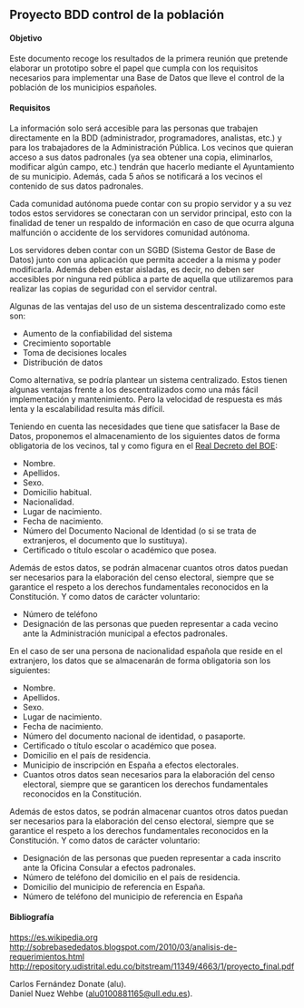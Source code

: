 ## Proyecto BDD control de la población

#### Objetivo

Este documento recoge los resultados de la primera reunión que pretende elaborar un prototipo sobre el papel que cumpla con los requisitos necesarios para implementar una Base de Datos que lleve el control de la población de los municipios españoles.

#### Requisitos

La información solo será accesible para las personas que trabajen directamente en la BDD (administrador, programadores, analistas, etc.) y para los trabajadores de la Administración Pública. Los vecinos que quieran acceso a sus datos padronales (ya sea obtener una copia, eliminarlos, modificar algún campo, etc.) tendrán que hacerlo mediante el Ayuntamiento de su municipio. Además, cada 5 años se notificará a los vecinos el contenido de sus datos padronales.

 Cada comunidad autónoma puede contar con su propio servidor y a su vez todos estos servidores se conectaran con un servidor principal, esto con la finalidad de tener un respaldo de información en caso de que ocurra alguna malfunción o accidente de los servidores comunidad autónoma.

Los servidores deben contar con un SGBD (Sistema Gestor de Base de Datos) junto con una aplicación que permita acceder a la misma y poder modificarla. Además deben estar aisladas, es decir, no deben ser accesibles por ninguna red pública a parte de aquella que utilizaremos para realizar las copias de seguridad con el servidor central.

Algunas de las ventajas del uso de un sistema descentralizado como este son:
- Aumento de la confiabilidad del sistema
- Crecimiento soportable
- Toma de decisiones locales
- Distribución de datos

Como alternativa, se podría plantear un sistema centralizado. Estos tienen algunas ventajas frente a los descentralizados como una más fácil implementación y mantenimiento. Pero la velocidad de respuesta es más lenta y la escalabilidad resulta más difícil.

  
Teniendo en cuenta las necesidades que tiene que satisfacer la Base de Datos, proponemos el almacenamiento de los siguientes datos de forma obligatoria de los vecinos, tal y como figura en el [Real Decreto del BOE](https://www.boe.es/buscar/pdf/1986/BOE-A-1986-21944-consolidado.pdf):

- Nombre.
- Apellidos.
- Sexo.
- Domicilio habitual.
- Nacionalidad.
- Lugar de nacimiento.
- Fecha de nacimiento.
- Número del Documento Nacional de Identidad (o si se trata de extranjeros, el documento que lo sustituya).
- Certificado o título escolar o académico que posea.

Además de estos datos, se podrán almacenar cuantos otros datos puedan ser necesarios para la elaboración del censo electoral, siempre  que  se  garantice  el  respeto  a  los  derechos  fundamentales  reconocidos  en  la Constitución. Y como datos de carácter voluntario:

- Número de teléfono
- Designación  de  las  personas  que  pueden  representar  a  cada  vecino  ante  la Administración municipal a efectos padronales.

En el caso de ser una persona de nacionalidad española que reside en el extranjero, los datos que se almacenarán de forma obligatoria son los siguientes:

- Nombre.
- Apellidos.
- Sexo.
- Lugar de nacimiento.
- Fecha de nacimiento.
- Número del documento nacional de identidad, o pasaporte.
- Certificado o título escolar o académico que posea.
- Domicilio en el país de residencia.
- Municipio de inscripción en España a efectos electorales.
- Cuantos otros datos sean necesarios para la elaboración del censo electoral, siempre que se garanticen los derechos fundamentales reconocidos en la Constitución.

Además de estos datos, se podrán almacenar cuantos otros datos puedan ser necesarios para la elaboración del censo electoral, siempre  que  se  garantice  el  respeto  a  los  derechos  fundamentales  reconocidos  en  la Constitución. Y como datos de carácter voluntario:

- Designación de las personas que pueden representar a cada inscrito ante la Oficina Consular a efectos padronales.
- Número de teléfono del domicilio en el país de residencia.
- Domicilio del municipio de referencia en España.
- Número de teléfono del municipio de referencia en España
  
#### Bibliografía

<https://es.wikipedia.org>  
<http://sobrebasededatos.blogspot.com/2010/03/analisis-de-requerimientos.html>  
<http://repository.udistrital.edu.co/bitstream/11349/4663/1/proyecto_final.pdf>


Carlos Fernández Donate (alu).  
Daniel Nuez Wehbe (alu0100881165@ull.edu.es).



  
